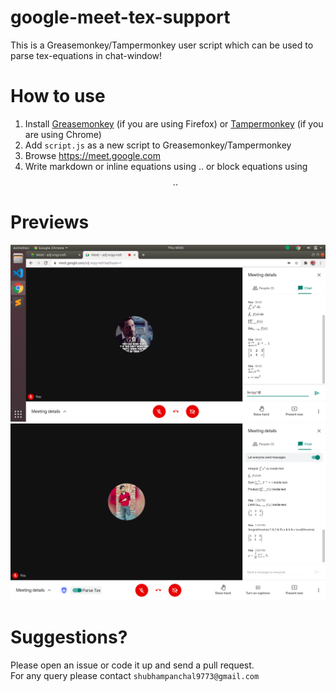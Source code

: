 # google-meet-tex-support
This is a Greasemonkey/Tampermonkey user script which can be used to parse tex-equations in chat-window!

# How to use  
1. Install [Greasemonkey](https://addons.mozilla.org/en-US/firefox/addon/greasemonkey/) (if you are using Firefox) or [Tampermonkey](https://chrome.google.com/webstore/detail/tampermonkey/dhdgffkkebhmkfjojejmpbldmpobfkfo?hl=en) (if you are using Chrome)
2. Add `script.js` as a new script to Greasemonkey/Tampermonkey
3. Browse https://meet.google.com
4. Write markdown or inline equations using $..$ or block equations using $$..$$


# Previews
![preview1](./preview/preview1.png)  
![preview2](./preview/preview2.png)  

# Suggestions?
Please open an issue or code it up and send a pull request.  
For any query please contact `shubhampanchal9773@gmail.com`  


